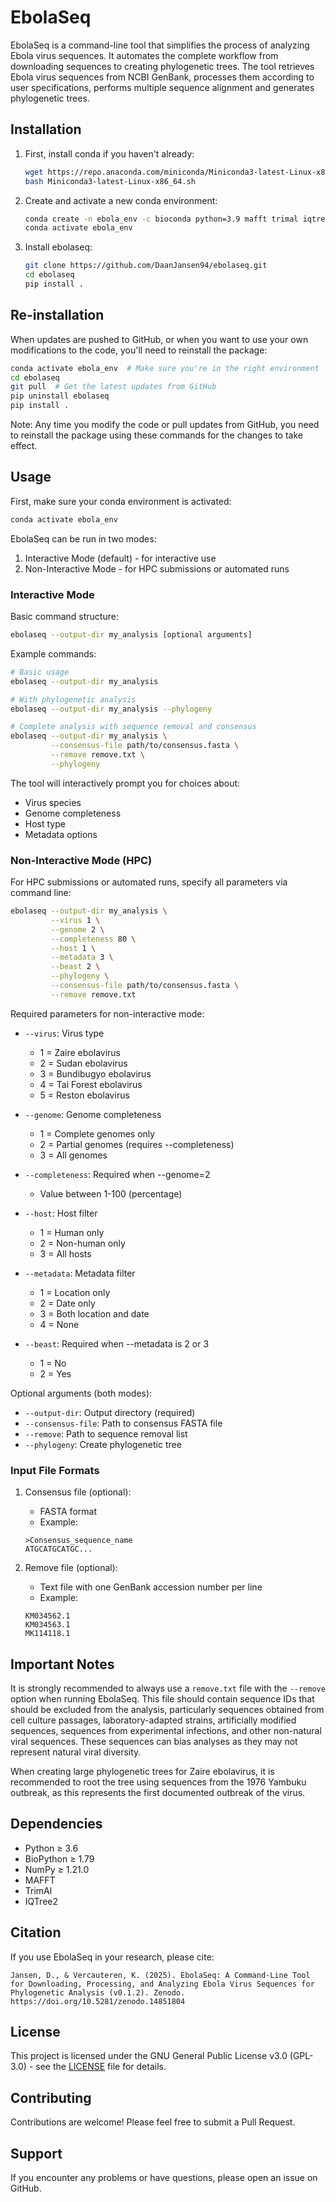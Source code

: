 # EbolaSeq

EbolaSeq is a command-line tool that simplifies the process of analyzing Ebola virus sequences. It automates the complete workflow from downloading sequences to creating phylogenetic trees. The tool retrieves Ebola virus sequences from NCBI GenBank, processes them according to user specifications, performs multiple sequence alignment and generates phylogenetic trees.

## Installation

1. First, install conda if you haven't already:
   ```bash
   wget https://repo.anaconda.com/miniconda/Miniconda3-latest-Linux-x86_64.sh
   bash Miniconda3-latest-Linux-x86_64.sh
   ```

2. Create and activate a new conda environment:
   ```bash
   conda create -n ebola_env -c bioconda python=3.9 mafft trimal iqtree
   conda activate ebola_env
   ```

3. Install ebolaseq:
   ```bash
   git clone https://github.com/DaanJansen94/ebolaseq.git
   cd ebolaseq
   pip install .
   ```

## Re-installation

When updates are pushed to GitHub, or when you want to use your own modifications to the code, you'll need to reinstall the package:

```bash
conda activate ebola_env  # Make sure you're in the right environment
cd ebolaseq
git pull  # Get the latest updates from GitHub
pip uninstall ebolaseq
pip install .
```

Note: Any time you modify the code or pull updates from GitHub, you need to reinstall the package using these commands for the changes to take effect.

## Usage

First, make sure your conda environment is activated:
```bash
conda activate ebola_env
```

EbolaSeq can be run in two modes:
1. Interactive Mode (default) - for interactive use
2. Non-Interactive Mode - for HPC submissions or automated runs

### Interactive Mode

Basic command structure:
```bash
ebolaseq --output-dir my_analysis [optional arguments]
```

Example commands:
```bash
# Basic usage
ebolaseq --output-dir my_analysis

# With phylogenetic analysis
ebolaseq --output-dir my_analysis --phylogeny

# Complete analysis with sequence removal and consensus
ebolaseq --output-dir my_analysis \
         --consensus-file path/to/consensus.fasta \
         --remove remove.txt \
         --phylogeny
```

The tool will interactively prompt you for choices about:
- Virus species
- Genome completeness
- Host type
- Metadata options

### Non-Interactive Mode (HPC)

For HPC submissions or automated runs, specify all parameters via command line:

```bash
ebolaseq --output-dir my_analysis \
         --virus 1 \
         --genome 2 \
         --completeness 80 \
         --host 1 \
         --metadata 3 \
         --beast 2 \
         --phylogeny \
         --consensus-file path/to/consensus.fasta \
         --remove remove.txt
```

Required parameters for non-interactive mode:
- `--virus`: Virus type
  - 1 = Zaire ebolavirus
  - 2 = Sudan ebolavirus
  - 3 = Bundibugyo ebolavirus
  - 4 = Tai Forest ebolavirus
  - 5 = Reston ebolavirus

- `--genome`: Genome completeness
  - 1 = Complete genomes only
  - 2 = Partial genomes (requires --completeness)
  - 3 = All genomes

- `--completeness`: Required when --genome=2
  - Value between 1-100 (percentage)

- `--host`: Host filter
  - 1 = Human only
  - 2 = Non-human only
  - 3 = All hosts

- `--metadata`: Metadata filter
  - 1 = Location only
  - 2 = Date only
  - 3 = Both location and date
  - 4 = None

- `--beast`: Required when --metadata is 2 or 3
  - 1 = No
  - 2 = Yes

Optional arguments (both modes):
- `--output-dir`: Output directory (required)
- `--consensus-file`: Path to consensus FASTA file
- `--remove`: Path to sequence removal list
- `--phylogeny`: Create phylogenetic tree

### Input File Formats

1. Consensus file (optional):
   - FASTA format
   - Example:
   ```
   >Consensus_sequence_name
   ATGCATGCATGC...
   ```

2. Remove file (optional):
   - Text file with one GenBank accession number per line
   - Example:
   ```
   KM034562.1
   KM034563.1
   MK114118.1
   ```

## Important Notes

It is strongly recommended to always use a `remove.txt` file with the `--remove` option when running EbolaSeq. This file should contain sequence IDs that should be excluded from the analysis, particularly sequences obtained from cell culture passages, laboratory-adapted strains, artificially modified sequences, sequences from experimental infections, and other non-natural viral sequences. These sequences can bias analyses as they may not represent natural viral diversity.

When creating large phylogenetic trees for Zaire ebolavirus, it is recommended to root the tree using sequences from the 1976 Yambuku outbreak, as this represents the first documented outbreak of the virus.

## Dependencies

- Python ≥ 3.6
- BioPython ≥ 1.79
- NumPy ≥ 1.21.0
- MAFFT
- TrimAl
- IQTree2

## Citation

If you use EbolaSeq in your research, please cite:

```
Jansen, D., & Vercauteren, K. (2025). EbolaSeq: A Command-Line Tool for Downloading, Processing, and Analyzing Ebola Virus Sequences for Phylogenetic Analysis (v0.1.2). Zenodo. https://doi.org/10.5281/zenodo.14851804
```

## License

This project is licensed under the GNU General Public License v3.0 (GPL-3.0) - see the [LICENSE](LICENSE) file for details.

## Contributing

Contributions are welcome! Please feel free to submit a Pull Request.

## Support

If you encounter any problems or have questions, please open an issue on GitHub.
